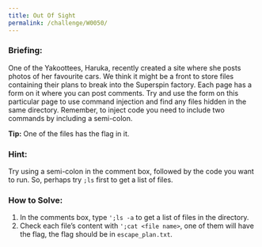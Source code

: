 ```yaml
---
title: Out Of Sight
permalink: /challenge/W0050/
---
```


### Briefing: 
One of the Yakoottees, Haruka, recently created a site where she posts photos of her favourite cars. We think it might be a front to store files containing their plans to break into the Superspin factory. Each page has a form on it where you can post comments. Try and use the form on this particular page to use command injection and find any files hidden in the same directory. Remember, to inject code you need to include two commands by including a semi-colon.

**Tip:** One of the files has the flag in it.

### Hint:
Try using a semi-colon in the comment box, followed by the code you want to run. So, perhaps try `;ls` first to get a list of files.

### How to Solve: 
1. In the comments box, type `';ls -a` to get a list of files in the directory.
2. Check each file’s content with `';cat <file name>`, one of them will have the flag, the flag should be in `escape_plan.txt`.

